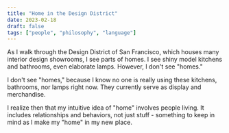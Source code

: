 ```yaml
---
title: "Home in the Design District"
date: 2023-02-18
draft: false
tags: ["people", "philosophy", "language"]
---
```

As I walk through the Design District of San Francisco, which houses many interior design showrooms, I see parts of homes. I see shiny model kitchens and bathrooms, even elaborate lamps. However, I don't see "homes."

I don't see "homes," because I know no one is really using these kitchens, bathrooms, nor lamps right now. They currently serve as display and merchandise.

I realize then that my intuitive idea of "home" involves people living. It includes relationships and behaviors, not just stuff - something to keep in mind as I make my "home" in my new place.